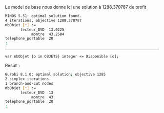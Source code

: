 Le model de base nous donne ici une solution à 1288.370787 de profit

```bash
MINOS 5.51: optimal solution found.
4 iterations, objective 1288.370787
nbObjet [*] :=
       lecteur_DVD  13.0225
            montre  43.2584
telephone_portable  20
;
```

---


`var nbObjet {o in OBJETS} integer <= Disponible [o];`

Result :

```bash
Gurobi 8.1.0: optimal solution; objective 1285
2 simplex iterations
1 branch-and-cut nodes
nbObjet [*] :=
       lecteur_DVD  13
            montre  43
telephone_portable  20
;
```
